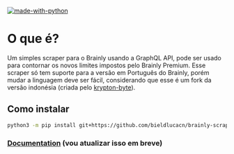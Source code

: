 [![made-with-python](https://img.shields.io/badge/Made%20with-Python-1f425f.svg)](https://www.python.org/)


# O que é?
Um simples scraper para o Brainly usando a GraphQL API, pode ser usado para contornar os novos limites impostos pelo Brainly Premium.
Esse scraper só tem suporte para a versão em Português do Brainly, porém mudar a linguagem deve ser fácil, considerando que esse é um fork da versão indonésia (criada pelo [krypton-byte](https://github.com/krypton-byte)).

## Como instalar
```bash
python3 -m pip install git+https://github.com/bieldlucacn/brainly-scraper-br
```
### <a href="https://krypton-byte.github.io/brainly-scraper/"> Documentation</a> (vou atualizar isso em breve)
